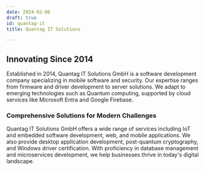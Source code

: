 ```yaml
---
date: 2024-02-06
draft: true
id: quantag-it
title: Quantag IT Solutions

---
```


## Innovating Since 2014

Established in 2014, Quantag IT Solutions GmbH is a  software development company specializing in mobile software and security. Our expertise ranges from firmware and driver development to server solutions. We adapt to emerging technologies such as Quantum computing, supported by cloud services like Microsoft Entra and Google Firebase.

### Comprehensive Solutions for Modern Challenges

Quantag IT Solutions GmbH offers a wide range of services including IoT and embedded software development, web, and mobile applications. We also provide desktop application development, post-quantum cryptography, and Windows driver certification. With proficiency in database management and microservices development, we help businesses thrive in today's digital landscape.




